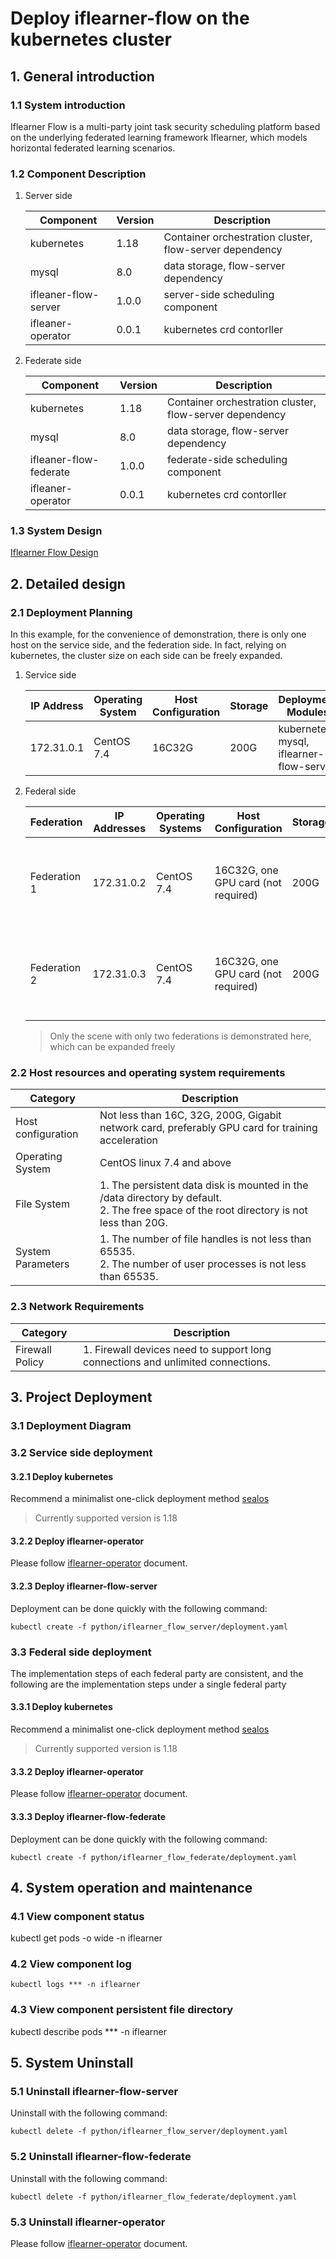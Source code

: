 # Deploy iflearner-flow on the kubernetes cluster

## 1. General introduction
### 1.1 System introduction
Iflearner Flow is a multi-party joint task security scheduling platform based on the underlying federated learning framework Iflearner, which models horizontal federated learning scenarios.

### 1.2 Component Description
1. Server side

    | Component | Version | Description |
    | -------------- | --------- | -------------------------------------- |
    | kubernetes | 1.18 | Container orchestration cluster, flow-server dependency |
    | mysql | 8.0 | data storage, flow-server dependency |
    | ifleaner-flow-server | 1.0.0 | server-side scheduling component |
    | ifleaner-operator          | 0.0.1     | kubernetes crd contorller |

2. Federate side

    | Component | Version | Description |
    | -------------- | --------- | -------------------------------------- |
    | kubernetes | 1.18 | Container orchestration cluster, flow-server dependency |
    | mysql | 8.0 | data storage, flow-server dependency |
    | ifleaner-flow-federate | 1.0.0 | federate-side scheduling component |
    | ifleaner-operator          | 0.0.1     | kubernetes crd contorller |

### 1.3 System Design

[Iflearner Flow Design](../tutorial/system_arch.md)

## 2. Detailed design
### 2.1 Deployment Planning
In this example, for the convenience of demonstration, there is only one host on the service side, and the federation side. In fact, relying on kubernetes, the cluster size on each side can be freely expanded.

1. Service side

    | IP Address | Operating System | Host Configuration | Storage | Deployment Modules |
    | --------------------- | ----------------------- | -------- | ---- | -------------------------------- |
    | 172.31.0.1 | CentOS 7.4 | 16C32G | 200G | kubernetes, mysql, iflearner-flow-server |

2. Federal side

    | Federation | IP Addresses | Operating Systems | Host Configuration | Storage | Deployment Modules |
    | --------------------- | --------------------- | ----------------------- | -------- | ---- | -------------------------------- |
    | Federation 1 | 172.31.0.2 | CentOS 7.4 | 16C32G, one GPU card (not required) | 200G | kubernetes, mysql, iflearner-flow-server, iflearner-opeartor |
    | Federation 2 | 172.31.0.3 | CentOS 7.4 | 16C32G, one GPU card (not required) | 200G | kubernetes, mysql, iflearner-flow-federate, iflearner-opeartor |
    > Only the scene with only two federations is demonstrated here, which can be expanded freely

### 2.2 Host resources and operating system requirements
| **Category** | **Description** |
| -------- | ------------------------------------------------------------ |
| Host configuration | Not less than 16C, 32G, 200G, Gigabit network card, preferably GPU card for training acceleration |
| Operating System | CentOS linux 7.4 and above |
| File System | 1. The persistent data disk is mounted in the /data directory by default. <br/> 2. The free space of the root directory is not less than 20G. |
| System Parameters | 1. The number of file handles is not less than 65535. <br>2. The number of user processes is not less than 65535. |

### 2.3 Network Requirements
| Category | Description |
| ------------ | ------------------------------------------------------------ |
| Firewall Policy | 1. Firewall devices need to support long connections and unlimited connections. |

## 3. Project Deployment
### 3.1 Deployment Diagram

### 3.2 Service side deployment
#### 3.2.1 Deploy kubernetes
Recommend a minimalist one-click deployment method [sealos](https://www.sealos.io/zh-Hans/docs/Intro)
> Currently supported version is 1.18

#### 3.2.2 Deploy iflearner-operator
Please follow [iflearner-operator](https://github.com/iflytek/iflearner-operator) document.

#### 3.2.3 Deploy iflearner-flow-server
Deployment can be done quickly with the following command:

```shell
kubectl create -f python/iflearner_flow_server/deployment.yaml
```

### 3.3 Federal side deployment
The implementation steps of each federal party are consistent, and the following are the implementation steps under a single federal party

#### 3.3.1 Deploy kubernetes
Recommend a minimalist one-click deployment method [sealos](https://www.sealos.io/zh-Hans/docs/Intro)
> Currently supported version is 1.18

#### 3.3.2 Deploy iflearner-operator

Please follow [iflearner-operator](https://github.com/iflytek/iflearner-operator) document.

#### 3.3.3 Deploy iflearner-flow-federate

Deployment can be done quickly with the following command:

```shell
kubectl create -f python/iflearner_flow_federate/deployment.yaml
```

## 4. System operation and maintenance
### 4.1 View component status
kubectl get pods -o wide -n iflearner

### 4.2 View component log

```shell
kubectl logs *** -n iflearner
```

### 4.3 View component persistent file directory
kubectl describe pods *** -n iflearner

## 5. System Uninstall
### 5.1 Uninstall iflearner-flow-server

Uninstall with the following command:

```shell
kubectl delete -f python/iflearner_flow_server/deployment.yaml
```

### 5.2 Uninstall iflearner-flow-federate

Uninstall with the following command:

```shell
kubectl delete -f python/iflearner_flow_federate/deployment.yaml
```

### 5.3 Uninstall iflearner-operator

Please follow [iflearner-operator](https://github.com/iflytek/iflearner-operator) document.
